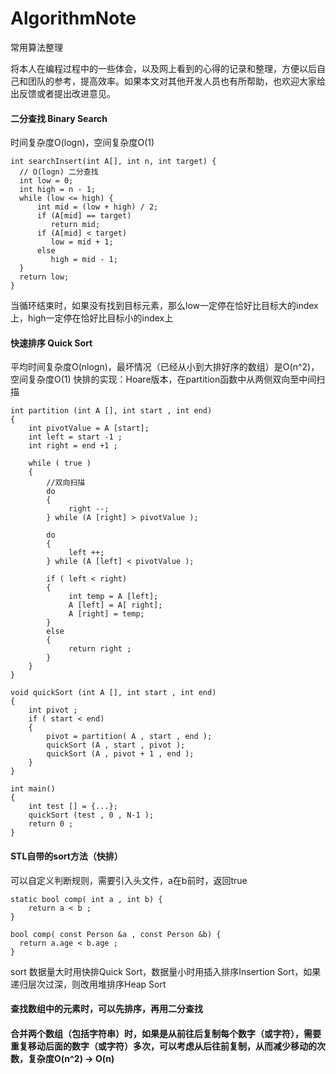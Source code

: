 # AlgorithmNote
常用算法整理

将本人在编程过程中的一些体会，以及网上看到的心得的记录和整理，方便以后自己和团队的参考，提高效率。如果本文对其他开发人员也有所帮助，也欢迎大家给出反馈或者提出改进意见。

#### 二分查找 Binary Search
时间复杂度O(logn)，空间复杂度O(1)
	
	int searchInsert(int A[], int n, int target) {
      // O(logn) 二分查找
      int low = 0;
      int high = n - 1;
      while (low <= high) {
          int mid = (low + high) / 2;
          if (A[mid] == target)
             return mid;
          if (A[mid] < target)
             low = mid + 1;
          else
             high = mid - 1;
      }
      return low;
	}

当循环结束时，如果没有找到目标元素，那么low一定停在恰好比目标大的index上，high一定停在恰好比目标小的index上

#### 快速排序 Quick Sort
平均时间复杂度O(nlogn)，最坏情况（已经从小到大排好序的数组）是O(n^2)，空间复杂度O(1)
快排的实现：Hoare版本，在partition函数中从两侧双向至中间扫描

	int partition (int A [], int start , int end)
	{
		int pivotValue = A [start];
		int left = start -1 ;
		int right = end +1 ;
		
		while ( true )
		{
			//双向扫描
            do
            {
                 right --;
            } while (A [right] > pivotValue );

            do
            {
                 left ++;
            } while (A [left] < pivotValue );

            if ( left < right)
            {
                 int temp = A [left];
                 A [left] = A[ right];
                 A [right] = temp;
            }
            else
            {
                 return right ;
            }
		}
	}

	void quickSort (int A [], int start , int end)
	{
		int pivot ;
		if ( start < end)
		{
            pivot = partition( A , start , end );
            quickSort (A , start , pivot );
            quickSort (A , pivot + 1 , end );
		}
	}

	int main()
	{
		int test [] = {...};
		quickSort (test , 0 , N-1 );
		return 0 ;
	}


#### STL自带的sort方法（快排）
可以自定义判断规则，需要引入头文件<algorithm>，a在b前时，返回true

	static bool comp( int a , int b) {
		return a < b ;
	}
	
	bool comp( const Person &a , const Person &b) {
      return a.age < b.age ;
	}

	
sort 数据量大时用快排Quick Sort，数据量小时用插入排序Insertion Sort，如果递归层次过深，则改用堆排序Heap Sort

#### 查找数组中的元素时，可以先排序，再用二分查找

#### 合并两个数组（包括字符串）时，如果是从前往后复制每个数字（或字符），需要重复移动后面的数字（或字符）多次，可以考虑从后往前复制，从而减少移动的次数，复杂度O(n^2) -> O(n)
